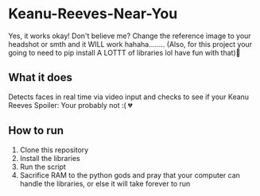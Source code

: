 # Keanu-Reeves-Near-You
Yes, it works okay! Don't believe me? Change the reference image to your headshot or smth and it WILL work hahaha........
(Also, for this project your going to need to pip install A LOTTT of libraries lol have fun with that)🤠

## What it does
Detects faces in real time via video input and checks to see if your Keanu Reeves 
Spoiler: Your probably not :( 💔

## How to run
1. Clone this repository
2. Install the libraries
3. Run the script
4. Sacrifice RAM to the python gods and pray that your computer can handle the libraries, or else it will take forever to run
